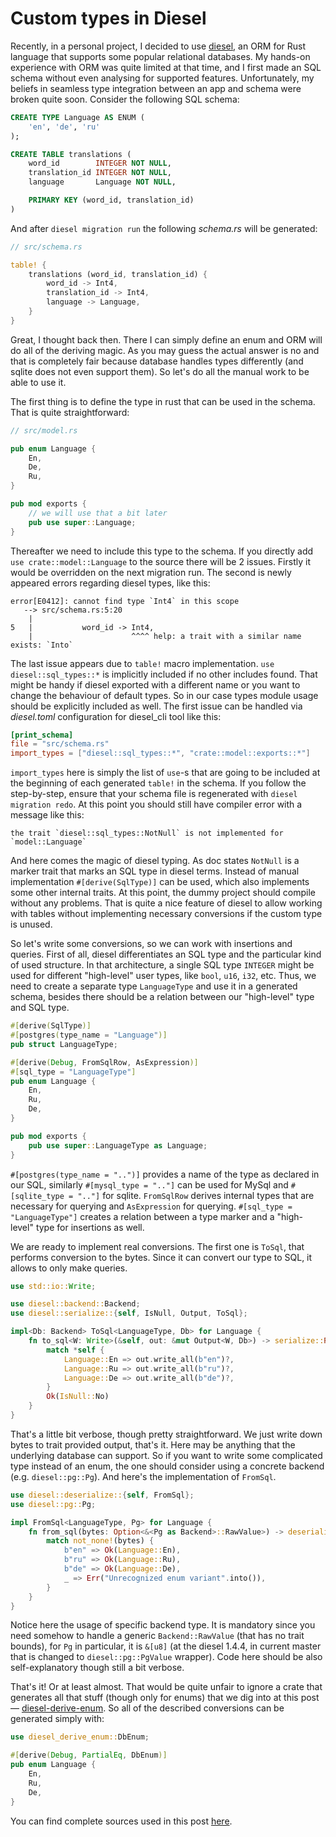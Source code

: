 # Custom types in Diesel

Recently, in a personal project, I decided to use [diesel](http://diesel.rs/), an ORM for Rust language that supports some popular relational databases. My hands-on experience with ORM was quite limited at that time, and I first made an SQL schema without even analysing for supported features. Unfortunately, my beliefs in seamless type integration between an app and schema were broken quite soon. Consider the following SQL schema:

```sql
CREATE TYPE Language AS ENUM (
    'en', 'de', 'ru'
);

CREATE TABLE translations (
    word_id        INTEGER NOT NULL,
    translation_id INTEGER NOT NULL,
    language       Language NOT NULL,

    PRIMARY KEY (word_id, translation_id)
)
```

And after `diesel migration run` the following _schema.rs_ will be generated:

```rust
// src/schema.rs

table! {
    translations (word_id, translation_id) {
        word_id -> Int4,
        translation_id -> Int4,
        language -> Language,
    }
}
```

Great, I thought back then. There I can simply define an enum and ORM will do all of the deriving magic. As you may guess the actual answer is no and that is completely fair because database handles types differently (and sqlite does not even support them). So let's do all the manual work to be able to use it.

The first thing is to define the type in rust that can be used in the schema. That is quite straightforward:

```rust
// src/model.rs

pub enum Language {
    En,
    De,
    Ru,
}

pub mod exports {
    // we will use that a bit later
    pub use super::Language;
}
```

Thereafter we need to include this type to the schema. If you directly add `use crate::model::Language` to the source there will be 2 issues. Firstly it would be overridden on the next migration run. The second is newly appeared errors regarding diesel types, like this:

```
error[E0412]: cannot find type `Int4` in this scope
   --> src/schema.rs:5:20
    |
5   |           word_id -> Int4,
    |                      ^^^^ help: a trait with a similar name exists: `Into`
```

The last issue appears due to `table!` macro implementation. `use diesel::sql_types::*` is implicitly included if no other includes found. That might be handy if diesel exported with a different name or you want to change the behaviour of default types. So in our case types module usage should be explicitly included as well. The first issue can be handled via _diesel.toml_ configuration for diesel_cli tool like this:

```toml
[print_schema]
file = "src/schema.rs"
import_types = ["diesel::sql_types::*", "crate::model::exports::*"]
```

`import_types` here is simply the list of `use`-s that are going to be included at the beginning of each generated `table!` in the schema. If you follow the step-by-step, ensure that your schema file is regenerated with `diesel migration redo`. At this point you should still have compiler error with a message like this:

```
the trait `diesel::sql_types::NotNull` is not implemented for `model::Language`
```

And here comes the magic of diesel typing. As doc states `NotNull` is a marker trait that marks an SQL type in diesel terms. Instead of manual implementation `#[derive(SqlType)]` can be used, which also implements some other internal traits. At this point, the dummy project should compile without any problems. That is quite a nice feature of diesel to allow working with tables without implementing necessary conversions if the custom type is unused.

So let's write some conversions, so we can work with insertions and queries.
First of all, diesel differentiates an SQL type and the particular kind of used structure. In that architecture, a single SQL type `INTEGER` might be used for different "high-level" user types, like `bool`, `u16`, `i32`, etc.
Thus, we need to create a separate type `LanguageType` and use it in a generated schema, besides there should be a relation between our "high-level" type and SQL type.

```rust
#[derive(SqlType)]
#[postgres(type_name = "Language")]
pub struct LanguageType;

#[derive(Debug, FromSqlRow, AsExpression)]
#[sql_type = "LanguageType"]
pub enum Language {
    En,
    Ru,
    De,
}

pub mod exports {
    pub use super::LanguageType as Language;
}
```

`#[postgres(type_name = "..")]` provides a name of the type as declared in our SQL, similarly `#[mysql_type = ".."]` can be used for MySql and `#[sqlite_type = ".."]` for sqlite. `FromSqlRow` derives internal types that are necessary for querying and `AsExpression` for querying. `#[sql_type = "LanguageType"]` creates a relation between a type marker and a "high-level" type for insertions as well.

We are ready to implement real conversions. The first one is `ToSql`, that performs conversion to the bytes. Since it can convert our type to SQL, it allows to only make queries.

```rust
use std::io::Write;

use diesel::backend::Backend;
use diesel::serialize::{self, IsNull, Output, ToSql};

impl<Db: Backend> ToSql<LanguageType, Db> for Language {
    fn to_sql<W: Write>(&self, out: &mut Output<W, Db>) -> serialize::Result {
        match *self {
            Language::En => out.write_all(b"en")?,
            Language::Ru => out.write_all(b"ru")?,
            Language::De => out.write_all(b"de")?,
        }
        Ok(IsNull::No)
    }
}
```

That's a little bit verbose, though pretty straightforward. We just write down bytes to trait provided output, that's it. Here may be anything that the underlying database can support. So if you want to write some complicated type instead of an enum, the one should consider using a concrete backend (e.g. `diesel::pg::Pg`). And here's the implementation of `FromSql`.

```rust
use diesel::deserialize::{self, FromSql};
use diesel::pg::Pg;

impl FromSql<LanguageType, Pg> for Language {
    fn from_sql(bytes: Option<&<Pg as Backend>::RawValue>) -> deserialize::Result<Self> {
        match not_none!(bytes) {
            b"en" => Ok(Language::En),
            b"ru" => Ok(Language::Ru),
            b"de" => Ok(Language::De),
            _ => Err("Unrecognized enum variant".into()),
        }
    }
}
```

Notice here the usage of specific backend type. It is mandatory since you need somehow to handle a generic `Backend::RawValue` (that has no trait bounds), for `Pg` in particular, it is `&[u8]` (at the diesel 1.4.4, in current master that is changed to `diesel::pg::PgValue` wrapper). Code here should be also self-explanatory though still a bit verbose.

That's it! Or at least almost. That would be quite unfair to ignore a crate that generates all that stuff (though only for enums) that we dig into at this post — [diesel-derive-enum](https://crates.io/crates/diesel-derive-enum). So all of the described conversions can be generated simply with:

```rust
use diesel_derive_enum::DbEnum;

#[derive(Debug, PartialEq, DbEnum)]
pub enum Language {
    En,
    Ru,
    De,
}
```

You can find complete sources used in this post [here](https://github.com/l4l/diesel-custom-types).
